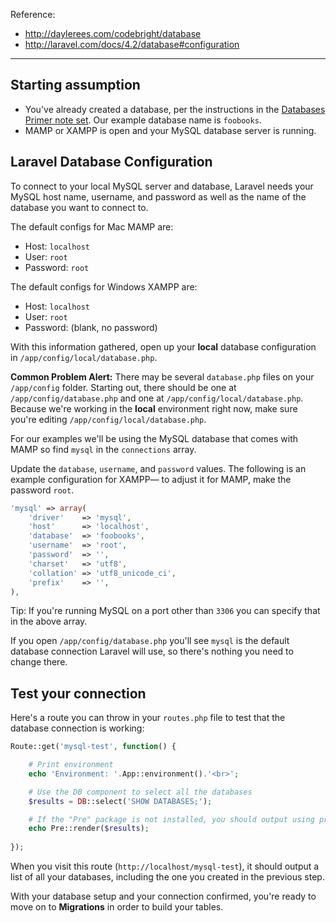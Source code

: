 Reference:

+ <http://daylerees.com/codebright/database>
+ <http://laravel.com/docs/4.2/database#configuration>

---

## Starting assumption

+ You've already created a database, per the instructions in the [Databases Primer note set](https://github.com/susanBuck/notes/blob/master/05_Laravel/07_Databases_Primer.md). Our example database name is `foobooks`.
+ MAMP or XAMPP is open and your MySQL database server is running.



## Laravel Database Configuration

To connect to your local MySQL server and database, Laravel needs your MySQL host name, username, and password as well as the name of the database you want to connect to.

The default configs for Mac MAMP are:
+ Host: `localhost`
+ User: `root`
+ Password: `root`

The default configs for Windows XAMPP are:
+ Host: `localhost`
+ User: `root`
+ Password: (blank, no password)

With this information gathered, open up your **local** database configuration in `/app/config/local/database.php`.

**Common Problem Alert:** There may be several `database.php` files on your `/app/config` folder. Starting out, there should be one at `/app/config/database.php` and one at `/app/config/local/database.php`. Because we're working in the **local** environment right now, make sure you're editing `/app/config/local/database.php`.

For our examples we'll be using the MySQL database that comes with MAMP so find `mysql` in the `connections` array. 

Update the `database`, `username`, and `password` values. The following is an example configuration for XAMPP&mdash; to adjust it for MAMP, make the password `root`.

```php
'mysql' => array(
	'driver'    => 'mysql',
	'host'      => 'localhost',
	'database'  => 'foobooks',
	'username'  => 'root',
	'password'  => '',
	'charset'   => 'utf8',
	'collation' => 'utf8_unicode_ci',
	'prefix'    => '',
),
```

Tip: If you're running MySQL on a port other than `3306` you can specify that in the above array.

If you open `/app/config/database.php` you'll see `mysql` is the default database connection Laravel will use, so there's nothing you need to change there.




## Test your connection

Here's a route you can throw in your `routes.php` file to test that the database connection is working:

```php
Route::get('mysql-test', function() {

	# Print environment
	echo 'Environment: '.App::environment().'<br>';

	# Use the DB component to select all the databases
	$results = DB::select('SHOW DATABASES;');

	# If the "Pre" package is not installed, you should output using print_r instead
	echo Pre::render($results);
	
});
```

When you visit this route (`http://localhost/mysql-test`), it should output a list of all your databases, including the one you created in the previous step.

With your database setup and your connection confirmed, you're ready to move on to **Migrations** in order to build your tables.


